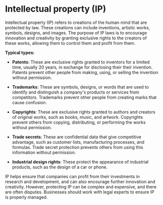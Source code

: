 # Intellectual property (IP)

Intellectual property (IP) refers to creations of the human mind that are protected by law. These creations can include inventions, artistic works, symbols, designs, and images. The purpose of IP laws is to encourage innovation and creativity by granting exclusive rights to the creators of these works, allowing them to control them and profit from them.

**Typical types:**

* **Patents**: These are exclusive rights granted to inventors for a limited time, usually 20 years, in exchange for disclosing their their invention. Patents prevent other people from making, using, or selling the invention without permission.

* **Trademarks**: These are symbols, designs, or words that are used to identify and distinguish a company's products or services from competitors. Trademarks prevent other people from creating marks that cause confusion.

* **Copyrights**: These are exclusive rights granted to authors and creators of original works, such as books, music, and artwork. Copyrights prevent others from copying, distributing, or performing the works without permission.

* **Trade secrets**: These are confidential data that give competitive advantage, such as customer lists, manufacturing processes, and formulas. Trade secret protection prevents others from using this information without permission.

* **Industrial design rights**: These protect the appearance of industrial products, such as the design of a car or phone.

IP helps ensure that companies can profit from their investments in research and development, and can also encourage further innovation and creativity. However, protecting IP can be complex and expensive, and there are often disputes. Businesses should work with legal experts to ensure IP is properly managed.

